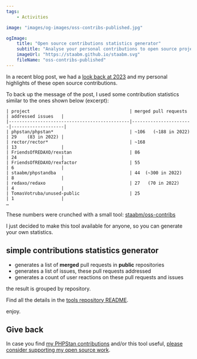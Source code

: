 ```yaml
---
tags:
    - Activities

image: "images/og-images/oss-contribs-published.jpg"

ogImage:
    title: "Open source contributions statistics generator"
    subtitle: "Analyse your personal contributions to open source projects"
    imageUrl: "https://staabm.github.io/staabm.svg"
    fileName: "oss-contribs-published"
---
```


In a recent blog post, we had a [look back at 2023](https://staabm.github.io/2023/12/07/contribution-summary-2023.html) and my personal highlights of these open source contributions.

To back up the message of the post, I used some contribution statistics similar to the ones shown below (excerpt):

```
| project                                      | merged pull requests  | addressed issues   |
|----------------------------------------------|-----------------------|--------------------|
| phpstan/phpstan*                             | ~106   (~188 in 2022) | 29    (83 in 2022) |
| rector/rector*                               | ~168                  | 13                 |
| FriendsOfREDAXO/rexstan                      | 86                    | 24                 |
| FriendsOfREDAXO/rexfactor                    | 55                    | 6                  |
| staabm/phpstandba                            | 44  (~300 in 2022)    | 8                  |
| redaxo/redaxo                                | 27   (70 in 2022)     | 4                  |
| TomasVotruba/unused-public                   | 25                    | 1                  |
…
```

These numbers were crunched with a small tool: [staabm/oss-contribs](https://github.com/staabm/oss-contribs)

I just decided to make this tool available for anyone, so you can generate your own statistics.

## simple contributions statistics generator

- generates a list of **merged** pull requests in **public** repositories
- generates a list of issues, these pull requests addressed
- generates a count of user reactions on these pull requests and issues

the result is grouped by repository.

Find all the details in the [tools repository README](https://github.com/staabm/oss-contribs/blob/main/README.md).

enjoy.

## Give back

In case you find [my PHPStan contributions](https://github.com/phpstan/phpstan-src/pulls?q=is%3Apr+sort%3Aupdated-desc+author%3Astaabm+is%3Amerged) and/or this tool useful, [please consider supporting my open source work](https://github.com/sponsors/staabm).
